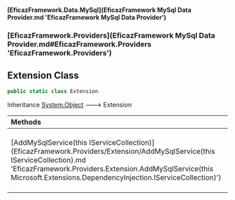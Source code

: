 #### [EficazFramework.Data.MySql](EficazFramework MySql Data Provider.md 'EficazFramework MySql Data Provider')
### [EficazFramework.Providers](EficazFramework MySql Data Provider.md#EficazFramework.Providers 'EficazFramework.Providers')

## Extension Class

```csharp
public static class Extension
```

Inheritance [System.Object](https://docs.microsoft.com/en-us/dotnet/api/System.Object 'System.Object') &#129106; Extension

| Methods | |
| :--- | :--- |
| [AddMySqlService(this IServiceCollection)](EficazFramework.Providers/Extension/AddMySqlService(this IServiceCollection).md 'EficazFramework.Providers.Extension.AddMySqlService(this Microsoft.Extensions.DependencyInjection.IServiceCollection)') | Adiciona o provedor MsSqlServer ao contexto de Injeção de Dependência |
